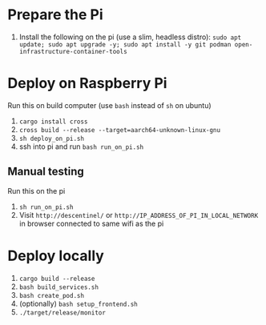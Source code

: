 # Prepare the Pi

1. Install the following on the pi (use a slim, headless distro):
   `sudo apt update; sudo apt upgrade -y; sudo apt install -y git podman open-infrastructure-container-tools`

# Deploy on Raspberry Pi

Run this on build computer (use `bash` instead of `sh` on ubuntu)

1. `cargo install cross`
1. `cross build --release --target=aarch64-unknown-linux-gnu`
1. `sh deploy_on_pi.sh`
1. ssh into pi and run `bash run_on_pi.sh`

## Manual testing

Run this on the pi

1. `sh run_on_pi.sh`
1. Visit `http://descentinel/` or `http://IP_ADDRESS_OF_PI_IN_LOCAL_NETWORK` in browser connected to same wifi as the pi

# Deploy locally

1. `cargo build --release`
1. `bash build_services.sh`
1. `bash create_pod.sh`
1. (optionally) `bash setup_frontend.sh`
1. `./target/release/monitor`
